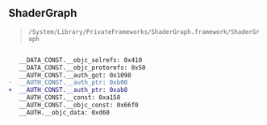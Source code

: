 ## ShaderGraph

> `/System/Library/PrivateFrameworks/ShaderGraph.framework/ShaderGraph`

```diff

   __DATA_CONST.__objc_selrefs: 0x410
   __DATA_CONST.__objc_protorefs: 0x50
   __AUTH_CONST.__auth_got: 0x1098
-  __AUTH_CONST.__auth_ptr: 0xb00
+  __AUTH_CONST.__auth_ptr: 0xab8
   __AUTH_CONST.__const: 0xa158
   __AUTH_CONST.__objc_const: 0x66f0
   __AUTH.__objc_data: 0xd60

```
